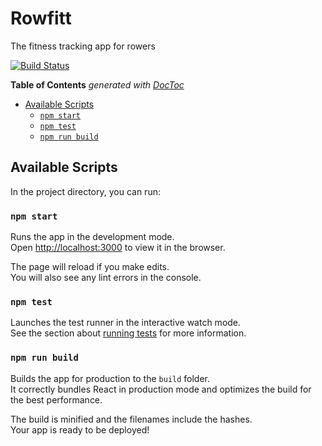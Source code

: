 # Rowfitt
The fitness tracking app for rowers

[![Build Status](https://travis-ci.org/anuragkapur/rowfitt-react-app.svg?branch=master)](https://travis-ci.org/anuragkapur/rowfitt-react-app)

<!-- START doctoc generated TOC please keep comment here to allow auto update -->
<!-- DON'T EDIT THIS SECTION, INSTEAD RE-RUN doctoc TO UPDATE -->
**Table of Contents**  *generated with [DocToc](https://github.com/thlorenz/doctoc)*

- [Available Scripts](#available-scripts)
  - [`npm start`](#npm-start)
  - [`npm test`](#npm-test)
  - [`npm run build`](#npm-run-build)

<!-- END doctoc generated TOC please keep comment here to allow auto update -->

## Available Scripts

In the project directory, you can run:

### `npm start`

Runs the app in the development mode.<br>
Open [http://localhost:3000](http://localhost:3000) to view it in the browser.

The page will reload if you make edits.<br>
You will also see any lint errors in the console.

### `npm test`

Launches the test runner in the interactive watch mode.<br>
See the section about [running tests](#running-tests) for more information.

### `npm run build`

Builds the app for production to the `build` folder.<br>
It correctly bundles React in production mode and optimizes the build for the best performance.

The build is minified and the filenames include the hashes.<br>
Your app is ready to be deployed! 